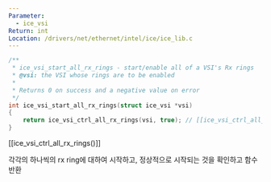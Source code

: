 ```yaml
---
Parameter:
  - ice_vsi
Return: int
Location: /drivers/net/ethernet/intel/ice/ice_lib.c
---
```


```c title=ice_vsi_start_all_rx_rings()
/**
 * ice_vsi_start_all_rx_rings - start/enable all of a VSI's Rx rings
 * @vsi: the VSI whose rings are to be enabled
 *
 * Returns 0 on success and a negative value on error
 */
int ice_vsi_start_all_rx_rings(struct ice_vsi *vsi)
{
	return ice_vsi_ctrl_all_rx_rings(vsi, true); // [[ice_vsi_ctrl_all_rx_rings()]]
}
```

[[ice_vsi_ctrl_all_rx_rings()]]

각각의 하나씩의 rx ring에 대하여 시작하고, 정상적으로 시작되는 것을 확인하고 함수 반환